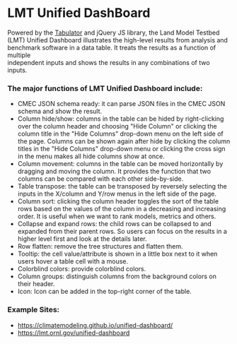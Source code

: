 LMT Unified DashBoard
=====================

Powered by the [Tabulator](https://github.com/olifolkerd/tabulator) and jQuery JS library, 
the Land Model Testbed (LMT) Unified Dashboard illustrates the high-level results from analysis 
and benchmark software in a data table.  It treats the results as a function of multiple  
independent inputs and shows the results in any combinations of two inputs.   

### The major functions of LMT Unified Dashboard include:

- CMEC JSON schema ready: it can parse JSON files in the CMEC JSON schema and show the result.
- Column hide/show: columns in the table can be hided by right-clicking  over the column header 
and choosing "Hide Column" or clicking the column title in the "Hide Columns" drop-down menu on 
the left side of the page. Columns can be shown again after hide by clicking the column titles in 
the "Hide Columns" drop-down menu or clicking the cross sign in the menu makes all hide columns show at once. 
- Column movement: columns in the table can be moved horizontally by dragging and moving the column. 
It provides the function that two columns can be compared with each other side-by-side.
- Table transpose: the table can be transposed by reversely selecting the inputs in the X/column and Y/row menus
 in the left side of the page.
- Column sort: clicking the column header toggles the sort of the table rows based on the values of the column
 in a decreasing and increasing order. It is useful when we want to rank models, metrics and others.
- Collapse and expand rows:  the child rows can be collapsed to and expanded from their parent rows. 
So users can focus on the results in a higher level first and look at the details later. 
- Row flatten: remove the tree structures and flatten them.
- Tooltip: the cell value/attribute is shown in a little box next to it when users hover a table cell with a mouse.
- Colorblind colors: provide colorblind colors.
- Column groups: distinguish columns  from the background colors on their header. 
- Icon: Icon can be added in the top-right corner of the table.


### Example Sites:
- https://climatemodeling.github.io/unified-dashboard/
- https://lmt.ornl.gov/unified-dashboard



